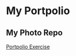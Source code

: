 # My Portpolio
## My Photo Repo
<a href="http://ohyoungkang.github.io/photo"> Portpolio Exercise </a>
